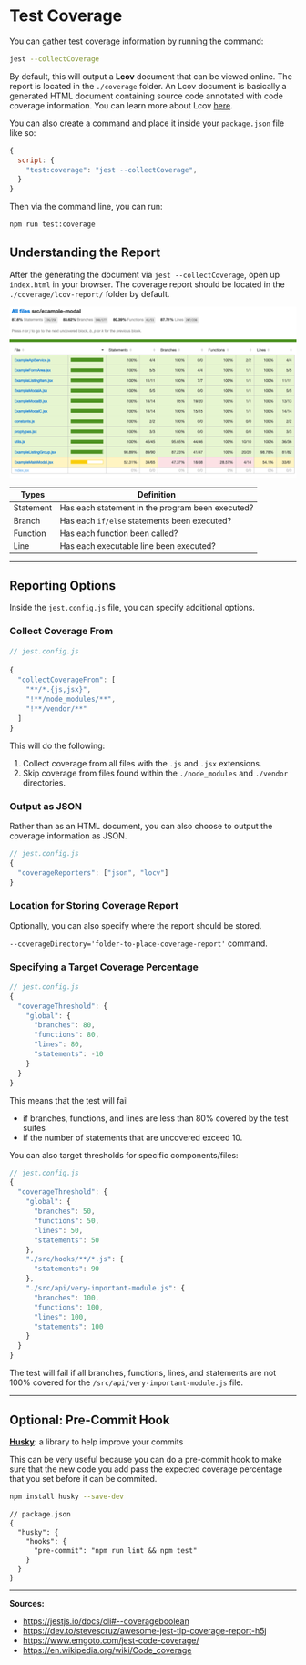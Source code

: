 # Test Coverage

You can gather test coverage information by running the command:

```bash
jest --collectCoverage
```

By default, this will output a **Lcov** document that can be viewed online. The report is located in the `./coverage` folder. An Lcov document is basically a generated HTML document containing source code annotated with code coverage information. You can learn more about Lcov [here](https://en.wikipedia.org/wiki/Gcov#Command_line_options).

You can also create a command and place it inside your `package.json` file like so:

```javascript
{
  script: {
    "test:coverage": "jest --collectCoverage",
  }
}
```

Then via the command line, you can run:

```bash
npm run test:coverage
```

## Understanding the Report

After the generating the document via `jest --collectCoverage`, open up `index.html` in your browser. The coverage report should be located in the `./coverage/lcov-report/` folder by default.

![Coverage Report](images/coverage-report.png)

| Types | Definition |
| ----- | ---------- |
| Statement | Has each statement in the program been executed? |
| Branch | Has each `if/else` statements been executed? |
| Function | Has each function been called? |
| Line | Has each executable line been executed? |

---

## Reporting Options

Inside the `jest.config.js` file, you can specify additional options.

### Collect Coverage From

```javascript
// jest.config.js

{
  "collectCoverageFrom": [
    "**/*.{js,jsx}",
    "!**/node_modules/**",
    "!**/vendor/**"
  ]
}
```

This will do the following:
1. Collect coverage from all files with the `.js` and `.jsx` extensions.
2. Skip coverage from files found within the `./node_modules` and `./vendor` directories.

### Output as JSON

Rather than as an HTML document, you can also choose to output the coverage information as JSON.

```javascript
// jest.config.js
{
  "coverageReporters": ["json", "locv"]
}
```

### Location for Storing Coverage Report

Optionally, you can also specify where the report should be stored.

`--coverageDirectory='folder-to-place-coverage-report'` command.

### Specifying a Target Coverage Percentage

```javascript
// jest.config.js
{
  "coverageThreshold": {
    "global": {
      "branches": 80,
      "functions": 80,
      "lines": 80,
      "statements": -10
    }
  }
}
```

This means that the test will fail
- if branches, functions, and lines are less than 80% covered by the test suites
- if the number of statements that are uncovered exceed 10.

You can also target thresholds for specific components/files:

```javascript
// jest.config.js
{
  "coverageThreshold": {
    "global": {
      "branches": 50,
      "functions": 50,
      "lines": 50,
      "statements": 50
    },
    "./src/hooks/**/*.js": {
      "statements": 90
    },
    "./src/api/very-important-module.js": {
      "branches": 100,
      "functions": 100,
      "lines": 100,
      "statements": 100
    }
  }
}
```

The test will fail if all branches, functions, lines, and statements are not 100% covered for the `/src/api/very-important-module.js` file.

---

## Optional: Pre-Commit Hook

[**Husky**](https://github.com/typicode/husky): a library to help improve your commits

This can be very useful because you can do a pre-commit hook to make sure that the new code you add pass the expected coverage percentage that you set before it can be commited.

```bash
npm install husky --save-dev
```

```
// package.json
{
  "husky": {
    "hooks": {
      "pre-commit": "npm run lint && npm test"
    }
  }
}
```

---

**Sources:**

- https://jestjs.io/docs/cli#--coverageboolean
- https://dev.to/stevescruz/awesome-jest-tip-coverage-report-h5j
- https://www.emgoto.com/jest-code-coverage/
- https://en.wikipedia.org/wiki/Code_coverage